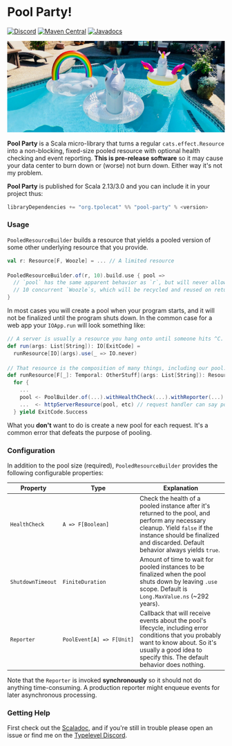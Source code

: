 # Pool Party!

[![Discord](https://img.shields.io/discord/632277896739946517.svg?label=&logo=discord&logoColor=ffffff&color=404244&labelColor=6A7EC2)](https://sca.la/typeleveldiscord)
[![Maven Central](https://img.shields.io/maven-central/v/org.tpolecat/pool-party_2.13.svg)](https://maven-badges.herokuapp.com/maven-central/org.tpolecat/pool-party_2.13)
[![Javadocs](https://javadoc.io/badge/org.tpolecat/pool-party_2.13.svg)](https://javadoc.io/doc/org.tpolecat/pool-party_2.13)


![Pool full of scary monsters.](pool.jpg)

**Pool Party** is a Scala micro-library that turns a regular `cats.effect.Resource` into a non-blocking, fixed-size pooled resource with optional health checking and event reporting. **This is pre-release software** so it may cause your data center to burn down or (worse) not burn down. Either way it's not my problem.

**Pool Party** is published for Scala 2.13/3.0 and you can include it in your project thus:

```scala
libraryDependencies += "org.tpolecat" %% "pool-party" % <version>
```

### Usage

`PooledResourceBuilder` builds a resource that yields a pooled version of some other underlying
resource that you provide.

```scala
val r: Resource[F, Woozle] = ... // A limited resource

PooledResourceBuilder.of(r, 10).build.use { pool =>
  // `pool` has the same apparent behavior as `r`, but will never allow more than
  // 10 concurrent `Woozle`s, which will be recycled and reused on return.
}
```

In most cases you will create a pool when your program starts, and it will not be finalized until the program shuts down. In the common case for a web app your `IOApp.run` will look something like:

```scala
// A server is usually a resource you hang onto until someone hits ^C.
def run(args: List[String]): IO[ExitCode] =
  runResource[IO](args).use(_ => IO.never)

// That resource is the composition of many things, including our pool.
def runResource[F[_]: Temporal: OtherStuff](args: List[String]): Resource[F, ExitCode] =
  for {
    ...
    pool <- PoolBuilder.of(...).withHealthCheck(...).withReporter(...).build
    ...  <- httpServerResource(pool, etc) // request handler can say pool.use
  } yield ExitCode.Success
```

What you **don't** want to do is create a new pool for each request. It's a common error that defeats the purpose of pooling.

### Configuration

In addition to the pool size (required), `PooledResourceBuilder` provides the following configurable properties:

| Property | Type | Explanation |
|---|---|--|
|`HealthCheck` | `A => F[Boolean]` | Check the health of a pooled instance after it's returned to the pool, and perform any necessary cleanup. Yield `false` if the instance should be finalized and discarded. Default behavior always yields `true`. |
|`ShutdownTimeout` | `FiniteDuration` | Amount of time to wait for pooled instances to be finalized when the pool shuts down by leaving `.use` scope. Default is `Long.MaxValue.ns` (~292 years). |
|`Reporter` | `PoolEvent[A] => F[Unit]` | Callback that will receive events about the pool's lifecycle, including error conditions that you probably want to know about. So it's usually a good idea to specify this. The default behavior does nothing. |

Note that the `Reporter` is invoked **synchronously** so it should not do anything time-consuming. A production reporter might enqueue events for later asynchronous processing.

### Getting Help

First check out the [Scaladoc](https://javadoc.io/doc/org.tpolecat/pool-party_2.13), and if you're
still in trouble please open an issue or find me on the [Typelevel Discord](https://sca.la/typeleveldiscord).
